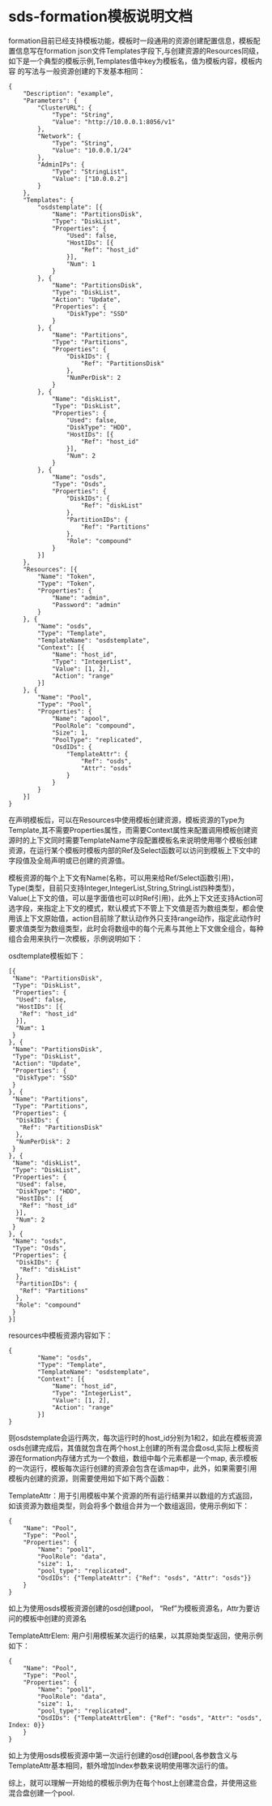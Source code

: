 # sds-formation模板说明文档

formation目前已经支持模板功能，模板时一段通用的资源创建配置信息，模板配置信息写在formation
json文件Templates字段下,与创建资源的Resources同级，如下是一个典型的模板示例,Templates值中key为模板名，值为模板内容，模板内容
的写法与一般资源创建的下发基本相同：

```
{
    "Description": "example",
    "Parameters": {
        "ClusterURL": {
            "Type": "String",
            "Value": "http://10.0.0.1:8056/v1"
        },
        "Network": {
            "Type": "String",
            "Value": "10.0.0.1/24"
        },
        "AdminIPs": {
            "Type": "StringList",
            "Value": ["10.0.0.2"]
        }
    },
    "Templates": {
        "osdstemplate": [{
            "Name": "PartitionsDisk",
            "Type": "DiskList",
            "Properties": {
                "Used": false,
                "HostIDs": [{
                    "Ref": "host_id"
                }],
                "Num": 1
            }
        }, {
            "Name": "PartitionsDisk",
            "Type": "DiskList",
            "Action": "Update",
            "Properties": {
                "DiskType": "SSD"
            }
        }, {
            "Name": "Partitions",
            "Type": "Partitions",
            "Properties": {
                "DiskIDs": {
                    "Ref": "PartitionsDisk"
                },
                "NumPerDisk": 2
            }
        }, {
            "Name": "diskList",
            "Type": "DiskList",
            "Properties": {
                "Used": false,
                "DiskType": "HDD",
                "HostIDs": [{
                    "Ref": "host_id"
                }],
                "Num": 2
            }
        }, {
            "Name": "osds",
            "Type": "Osds",
            "Properties": {
                "DiskIDs": {
                    "Ref": "diskList"
                },
                "PartitionIDs": {
                    "Ref": "Partitions"
                },
                "Role": "compound"
            }
        }]
    },
    "Resources": [{
        "Name": "Token",
        "Type": "Token",
        "Properties": {
            "Name": "admin",
            "Password": "admin"
        }
    }, {
        "Name": "osds",
        "Type": "Template",
        "TemplateName": "osdstemplate",
        "Context": [{
            "Name": "host_id",
            "Type": "IntegerList",
            "Value": [1, 2],
            "Action": "range"
        }]
    }, {
        "Name": "Pool",
        "Type": "Pool",
        "Properties": {
            "Name": "apool",
            "PoolRole": "compound",
            "Size": 1,
            "PoolType": "replicated",
            "OsdIDs": {
                "TemplateAttr": {
                    "Ref": "osds",
                    "Attr": "osds"
                }
            }
        }
    }]
}
```

在声明模板后，可以在Resources中使用模板创建资源，模板资源的Type为Template,其不需要Properties属性，而需要Context属性来配置调用模板创建资源时的上下文同时需要TemplateName字段配置模板名来说明使用哪个模板创建资源，在运行某个模板时模板内部的Ref及Select函数可以访问到模板上下文中的字段值及全局声明或已创建的资源值。

模板资源的每个上下文有Name(名称，可以用来给Ref/Select函数引用)，Type(类型，目前只支持Integer,IntegerList,String,StringList四种类型)，Value(上下文的值，可以是字面值也可以时Ref引用)，此外上下文还支持Action可选字段，来指定上下文的模式，默认模式下不管上下文值是否为数组类型，都会使用该上下文原始值，action目前除了默认动作外只支持range动作，指定此动作时要求值类型为数组类型，此时会将数组中的每个元素与其他上下文做全组合，每种组合会用来执行一次模板，示例说明如下：

osdtemplate模板如下：

```
[{
 "Name": "PartitionsDisk",
 "Type": "DiskList",
 "Properties": {
  "Used": false,
  "HostIDs": [{
   "Ref": "host_id"
  }],
  "Num": 1
 }
}, {
 "Name": "PartitionsDisk",
 "Type": "DiskList",
 "Action": "Update",
 "Properties": {
  "DiskType": "SSD"
 }
}, {
 "Name": "Partitions",
 "Type": "Partitions",
 "Properties": {
  "DiskIDs": {
   "Ref": "PartitionsDisk"
  },
  "NumPerDisk": 2
 }
}, {
 "Name": "diskList",
 "Type": "DiskList",
 "Properties": {
  "Used": false,
  "DiskType": "HDD",
  "HostIDs": [{
   "Ref": "host_id"
  }],
  "Num": 2
 }
}, {
 "Name": "osds",
 "Type": "Osds",
 "Properties": {
  "DiskIDs": {
   "Ref": "diskList"
  },
  "PartitionIDs": {
   "Ref": "Partitions"
  },
  "Role": "compound"
 }
}]
```

resources中模板资源内容如下：

```
{
        "Name": "osds",
        "Type": "Template",
        "TemplateName": "osdstemplate",
        "Context": [{
            "Name": "host_id",
            "Type": "IntegerList",
            "Value": [1, 2],
            "Action": "range"
        }]
}
```

则osdstemplate会运行两次，每次运行时的host_id分别为1和2，如此在模板资源osds创建完成后，其值就包含在两个host上创建的所有混合盘osd,实际上模板资源在formation内存储方式为一个数组，数组中每个元素都是一个map, 表示模板的一次运行，模板每次运行创建的资源会包含在该map中，此外，如果需要引用模板内创建的资源，则需要使用如下如下两个函数：

TemplateAttr：用于引用模板中某个资源的所有运行结果并以数组的方式返回，如该资源为数组类型，则会将多个数组合并为一个数组返回，使用示例如下：

```
{
    "Name": "Pool",
    "Type": "Pool",
    "Properties": {
        "Name": "pool1",
        "PoolRole": "data",
        "size": 1,
        "pool_type": "replicated",
        "OsdIDs": {"TemplateAttr": {"Ref": "osds", "Attr": "osds"}}
    }
}
```

如上为使用osds模板资源创建的osd创建pool， “Ref”为模板资源名，Attr为要访问的模板中创建的资源名

TemplateAttrElem: 用户引用模板某次运行的结果，以其原始类型返回，使用示例如下：

```
{
    "Name": "Pool",
    "Type": "Pool",
    "Properties": {
        "Name": "pool1",
        "PoolRole": "data",
        "size": 1,
        "pool_type": "replicated",
        "OsdIDs": {"TemplateAttrElem": {"Ref": "osds", "Attr": "osds", Index: 0}}
    }
}
```

如上为使用osds模板资源中第一次运行创建的osd创建pool,各参数含义与TemplateAttr基本相同，额外增加Index参数来说明使用哪次运行的值。

综上，就可以理解一开始给的模板示例为在每个host上创建混合盘，并使用这些混合盘创建一个pool. 
